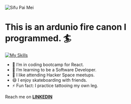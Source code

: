 

![Sifu Pai Mei](https://media.giphy.com/media/v1.Y2lkPTc5MGI3NjExNGVhZDUwZGM1YmE1OGQxYWY3ZmY3ZTBjOGQ2NGJkYWIwNGE0YjRkNiZjdD1n/JKnF1k5RExyoSrzPGJ/giphy.gif)
# This is an ardunio fire canon I programmed. :surfer:

[![My Skills](https://skillicons.dev/icons?i=aws,react,js,vscode,bash,git,html,css,linux,arduino)](https://skillicons.dev)


- 🔭 I’m in coding bootcamp for React.
- 🌱 I’m learning to be a Software Developer.
- 👯 I like attending Hacker Space meetups.
- 😄 I enjoy skateboarding with friends.
- ⚡ Fun fact: I practice tattooing my own leg.

<p>Reach me on <a href="https://www.linkedin.com/in/mackenzie-santiago-94080" rel="nofollow" ><strong>LINKEDIN</strong></a></p>










